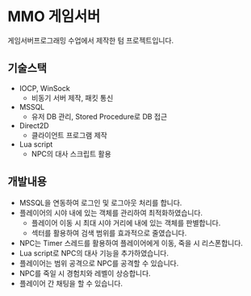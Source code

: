 # MMO 게임서버
게임서버프로그래밍 수업에서 제작한 텀 프로젝트입니다.

## 기술스택
 - IOCP, WinSock
    - 비동기 서버 제작, 패킷 통신
 - MSSQL
    - 유저 DB 관리, Stored Procedure로 DB 접근
 - Direct2D
    - 클라이언트 프로그램 제작
 - Lua script
    - NPC의 대사 스크립트 활용

## 개발내용
 - MSSQL을 연동하여 로그인 및 로그아웃 처리를 합니다.
 - 플레이어의 시야 내에 있는 객체를 관리하여 최적화하였습니다.
   - 플레이어 이동 시 최대 시야 거리에 내에 있는 객체를 판별합니다.
   - 섹터를 활용하여 검색 범위를 효과적으로 줄였습니다.
 - NPC는 Timer 스레드를 활용하여 플레이어에게 이동, 죽을 시 리스폰합니다.
 - Lua script로 NPC의 대사 기능을 추가하였습니다.
 - 플레이어는 범위 공격으로 NPC를 공격할 수 있습니다.
 - NPC를 죽일 시 경험치와 레벨이 상승합니다.
 - 플레이어 간 채팅을 할 수 있습니다.
